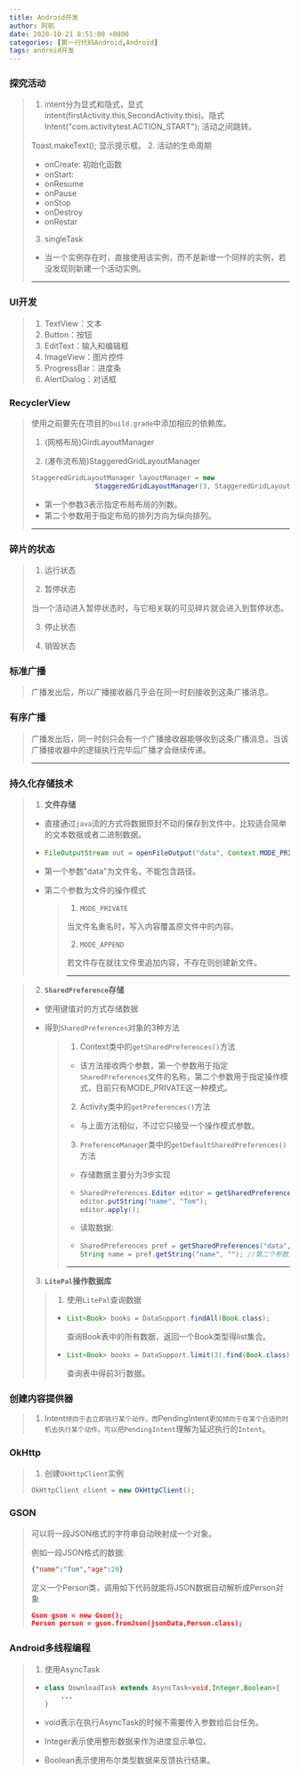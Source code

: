 ```yaml
---
title: Android开发
author: 阿航
date: 2020-10-21 8:51:00 +0800
categories: [第一行代码Android,Android]
tags: android开发
---
```




### 探究活动

>1. intent分为显式和隐式，显式  intent(firstActivity.this,SecondActivity.this)。隐式Intent("com.activitytest.ACTION_START");  活动之间跳转。
>
>   Toast.makeText(); 显示提示框。
>2. 活动的生命周期
>
>  * onCreate: 初始化函数
>  * onStart: 
>  * onResume
>  * onPause
>  * onStop
>  * onDestroy
>  * onRestar
>3. singleTask
>  * 当一个实例存在时，直接使用该实例，而不是新增一个同样的实例，若没发现则新建一个活动实例。 
>
>****

### UI开发

>1. TextView：文本
>2. Button：按钮
>3. EditText：输入和编辑框
>4. ImageView：图片控件
>5. ProgressBar：进度条
>6. AlertDialog：对话框

### RecyclerView

>使用之前要先在项目的`build.grade`中添加相应的依赖库。
>
>1. (网格布局)GirdLayoutManager
>
>2. (瀑布流布局)StaggeredGridLayoutManager
>
>   ```java
>   StaggeredGridLayoutManager layoutManager = new
>                   StaggeredGridLayoutManager(3, StaggeredGridLayoutManager.VERTICAL);
>   ```
>
>   * 第一个参数3表示指定布局布局的列数。
>   * 第二个参数用于指定布局的排列方向为纵向排列。
>
>****

 

### 碎片的状态

>1. 运行状态
>
>2. 暂停状态
>
>   当一个活动进入暂停状态时，与它相关联的可见碎片就会进入到暂停状态。
>
>3.   停止状态
>
> 4. 销毁状态
>



### 标准广播

>广播发出后，所以广播接收器几乎会在同一时刻接收到这条广播消息。

### 有序广播

>广播发出后，同一时刻只会有一个广播接收器能够收到这条广播消息，当该广播接收器中的逻辑执行完毕后广播才会继续传递。
>
>*****



### 持久化存储技术

>1. **文件存储**
>
> * 直接通过`java`流的方式将数据原封不动的保存到文件中，比较适合简单的文本数据或者二进制数据。
>
> * ```java
>   FileOutputStream out = openFileOutput("data", Context.MODE_PRIVATE);
>   ```
>
> * 第一个参数"data"为文件名，不能包含路径。
>
> * 第二个参数为文件的操作模式
>
>   >1. `MODE_PRIVATE`
>   >
>   >  当文件名重名时，写入内容覆盖原文件中的内容。
>   >
>   >2. `MODE_APPEND`
>   >
>   >  若文件存在就往文件里追加内容，不存在则创建新文件。
>   >
>   >****

>2. **`SharedPreference`存储**
>
> * 使用键值对的方式存储数据
>
> * 得到`SharedPreferences`对象的3种方法
>
>   >1. Context类中的`getSharedPreferences()`方法
>   >
>   >  * 该方法接收两个参数，第一个参数用于指定`SharedPreferences`文件的名称，第二个参数用于指定操作模式，目前只有MODE_PRIVATE这一种模式。
>   >
>   >2. Activity类中的`getPreferences()`方法
>   >
>   >  * 与上面方法相似，不过它只接受一个操作模式参数。
>   >
>   >3. `PreferenceManager`类中的`getDefaultSharedPreferences()`方法
>   >
>   >  * 存储数据主要分为3步实现
>   >
>   >  * ```java
>   >    SharedPreferences.Editor editor = getSharedPreferences("data", MODE_PRIVATE).edit();
>   >    editor.putString("name", "Tom");
>   >    editor.apply();
>   >    ```
>   >
>   >  * 读取数据: 
>   >
>   >  * ```java
>   >    SharedPreferences pref = getSharedPreferences("data", MODE_PRIVATE);
>   >    String name = pref.getString("name", ""); //第二个参数为默认值，当传入的键找不到对应的值时返回该值
>   >    ```
>   >
>   >***
>
>3. **`LitePal`操作数据库**
>
>  >1. 使用`LitePal`查询数据
>  >
>  >  * ```java
>  >    List<Book> books = DataSupport.findAll(Book.class);
>  >    ```
>  >
>  >    查询Book表中的所有数据，返回一个Book类型得list集合。
>  >
>  >  * ```java
>  >    List<Book> books = DataSupport.limit(3).find(Book.class);
>  >    ```
>  >
>  >    查询表中得前3行数据。



### 创建内容提供器

>1. Intent`倾向于去立即执行某个动作，而`PendingIntent`更加倾向于在某个合适的时机去执行某个动作。可以把PendingIntent`理解为延迟执行的`Intent`。

### OkHttp

>1. 创建`OkHttpClient`实例
>
>  ```java
>  OkHttpClient client = new OkHttpClient();
>  ```

### GSON

>可以将一段JSON格式的字符串自动映射成一个对象。
>
>例如一段JSON格式的数据: 
>
>```json
>{"name":"Tom","age":20}
>```
>
>定义一个Person类，调用如下代码就能将JSON数据自动解析成Person对象
>
>```json
>Gson gson = new Gson();
>Person person = gson.fromJson(jsonData,Person.class);
>```

### Android多线程编程

>1. 使用AsyncTask
>
>  * ```java
>    class DownloadTask extends AsyncTask<void,Integer,Boolean>{
>        ...
>    }
>    ```
>
>  * void表示在执行AsyncTask的时候不需要传入参数给后台任务。
>
>  * Integer表示使用整形数据来作为进度显示单位。
>
>  * Boolean表示使用布尔类型数据来反馈执行结果。
>











